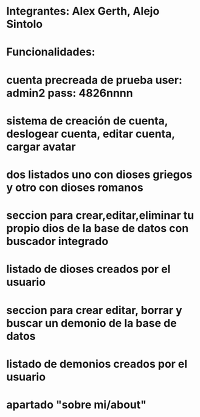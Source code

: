# Integrantes: Alex Gerth, Alejo Sintolo
# Funcionalidades: 
# cuenta precreada de prueba user: admin2 pass: 4826nnnn
# sistema de creación de cuenta, deslogear cuenta, editar cuenta, cargar avatar
# dos listados uno con dioses griegos y otro con dioses romanos
# seccion para crear,editar,eliminar tu propio dios de la base de datos con buscador integrado
# listado de dioses creados por el usuario
# seccion para crear editar, borrar y buscar un demonio de la base de datos
# listado de demonios creados por el usuario
# apartado "sobre mi/about"
